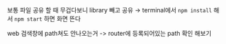 보통 파일 공유 할 때 무겁다보니 library 빼고 공유
→ terminal에서 `npm install` 해서 `npm start` 하면 화면 뜬다

web 검색창에 path쳐도 안나오는거 -> router에 등록되어있는 path 확인 해보기
